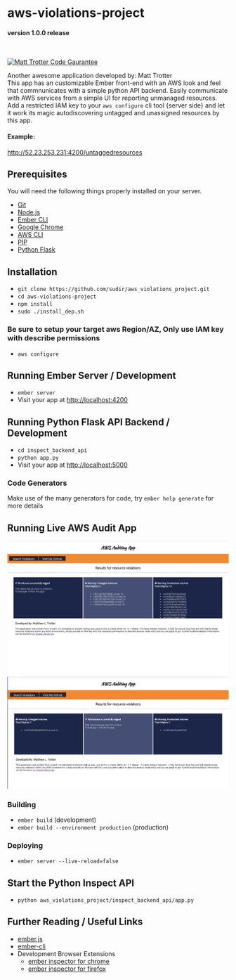 # aws-violations-project 
#### version 1.0.0 release
<br />

[![Matt Trotter Code Gaurantee](https://img.shields.io/badge/Fully%20Tested-v1.0.0-red.svg)]()

Another awesome application developed by: Matt Trotter
<br />This app has an customizable Ember front-end with an AWS look and feel that commnunicates with a simple python API backend.
Easily communicate with AWS services from a simple UI for reporting unmanaged resources.
Add a restricted IAM key to your `aws configure` cli tool {server side} and let it work its magic
autodiscovering untagged and unassigned resources by this app.

#### Example:
http://52.23.253.231:4200/untaggedresources

## Prerequisites

You will need the following things properly installed on your server.

* [Git](https://git-scm.com/)
* [Node.js](https://nodejs.org/) 
* [Ember CLI](https://ember-cli.com/)
* [Google Chrome](https://google.com/chrome/)
* [AWS CLI](https://ember-cli.com/)
* [PIP](https://pip.pypa.io/en/stable/installing/)
* [Python Flask](https://pypi.python.org/pypi/Flask)

## Installation

* `git clone https://github.com/sudir/aws_violations_project.git`
* `cd aws-violations-project`
* `npm install` 
* `sudo ./install_dep.sh`

### Be sure to setup your target aws Region/AZ, Only use IAM key with describe permissions
* `aws configure` 
 
## Running Ember Server / Development

* `ember server`
* Visit your app at [http://localhost:4200](http://localhost:4200)

## Running Python Flask API Backend / Development

* `cd inspect_backend_api`
* `python app.py`
* Visit your app at [http://localhost:5000](http://localhost:5000)

### Code Generators
Make use of the many generators for code, try `ember help generate` for more details

## Running Live AWS Audit App
<img src="https://github.com/sudir/aws_violations_project/blob/master/screenshot1.png">
<img src="https://github.com/sudir/aws_violations_project/blob/master/screenshot2.png">

### Building

* `ember build` (development)
* `ember build --environment production` (production)

### Deploying
* `ember server --live-reload=false`

## Start the Python Inspect API
* `python aws_violations_project/inspect_backend_api/app.py`

## Further Reading / Useful Links

* [ember.js](https://emberjs.com/)
* [ember-cli](https://ember-cli.com/)
* Development Browser Extensions
  * [ember inspector for chrome](https://chrome.google.com/webstore/detail/ember-inspector/bmdblncegkenkacieihfhpjfppoconhi)
  * [ember inspector for firefox](https://addons.mozilla.org/en-US/firefox/addon/ember-inspector/)
